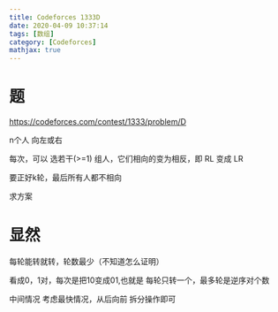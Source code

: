 ```yaml
---
title: Codeforces 1333D
date: 2020-04-09 10:37:14
tags: [数组]
category: [Codeforces]
mathjax: true
---
```


# 题

https://codeforces.com/contest/1333/problem/D

n个人 向左或右

每次，可以 选若干(>=1) 组人，它们相向的变为相反，即 RL 变成 LR

要正好k轮，最后所有人都不相向

求方案

# 显然

每轮能转就转，轮数最少（不知道怎么证明）

看成0，1对，每次是把10变成01,也就是 每轮只转一个，最多轮是逆序对个数

中间情况 考虑最快情况，从后向前 拆分操作即可


